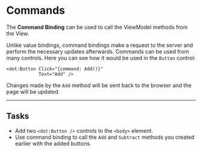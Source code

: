 ﻿---
Title: Commands
CodeTask:
    Path: 50_commands.dothtml.csx
    Default: Counter_30.dothtml
    Correct: Counter_40.dothtml
    Dependencies: 
        - CounterViewModel_40.cs
---

# Commands

The __Command Binding__ can be used to call the ViewModel methods from the View.

Unlike value bindings, command bindings make a request to the server and perform the necessary updates afterwards. Commands can be used from many controls. Here you can see how it would be used in the `Button` control:

```dothtml
<dot:Button Click="{command: Add()}"
            Text="Add" />
```

Changes made by the `Add` method will be sent back to the browser and the page will be updated.

---

## Tasks

- Add two `<dot:Button />` controls to the `<body>` element.
- Use command binding to call the `Add` and `Subtract` methods you created earlier with the added buttons.
